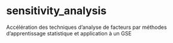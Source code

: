 # sensitivity_analysis
Accélération des techniques d’analyse de facteurs par méthodes d’apprentissage statistique et application à un GSE
